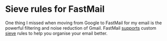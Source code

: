 # Sieve rules for FastMail

One thing I missed when moving from Google to FastMail for my email is the powerful filtering and noise reduction of Gmail. FastMail [supports](https://www.fastmail.com/help/technical/sieve.html) custom [sieve](https://en.wikipedia.org/wiki/Sieve_(mail_filtering_language)) rules to help you organise your email better.
